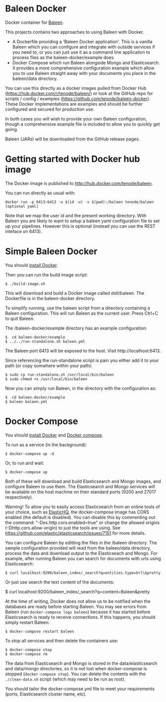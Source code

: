 # Baleen Docker

Docker container for [Baleen](http://github.com/dstl/baleen).

This projects contains two approaches to using Baleen with Docker.

* A Dockerfile providing a 'Baleen Docker application'. This is a vanilla Baleen which you can configure and integrate with outside services if you need to, or you can just use it as a command line applicaiton to process files as the baleen-docker/example does.
* Docker Compose which run Baleen alongside Mongo and Elasticsearch. It provides a more comprehensive configuration example which allow you to use Baleen straight away with your documents you place in the baleen/data directory.

You can use this directly as a docker images pulled from Docker Hub (https://hub.docker.com/r/tenode/baleen/) or look at the GitHub repo for scripts / config / examples (https://github.com/tenode/baleen-docker). These Docker implementations are examples and should be further configured and secured for production use.

In both cases you will wish to provide your own Baleen configuration, though a comprehensive example file is included to allow you to quickly get going.

Baleen (JARs) will be downloaded from the GitHub release pages.


# Getting started with Docker hub image

The Docker image is published to http://hub.docker.com/tenode/baleen.

You can run directly as usual with:

	docker run -p 6413:6413 -u $(id -u) -v $(pwd):/baleen tenode/baleen [optional yaml]

Note that we map the user id and the present working directory. With Baleen you are likely to want to setup a baleen yaml configuration file to set up your pipelines. However this is optional (instead you can use the REST inteface on 6413).

# Simple Baleen Docker

You should [install Docker](https://docs.docker.com/installation/).

Then you can run the build image script:

    $ ./build-image.sh

This will download and build a Docker image called dstl/baleen.  The Dockerfile is in the baleen-docker directory.

To simplify running, use the baleen script from a directory containing a Baleen configuration. This will run Baleen as the current user. Press Ctrl+C to quit Baleen.

The /baleen-docker/example directory has an example configuration:

    $  cd baleen-docker/example
    $ ../../run-standalone.sh baleen.yml

The Baleen port 6413 will be exposed to the host. Visit http://localhost:6413.

Since referencing the run-standalone script is pain you either add it to your path (or copy somwhere within your path):

    $ sudo cp run-standalone.sh /usr/local/bin/baleen
    $ sudo chmod +x /usr/local/bin/baleen

Now you can simply run Baleen, in the directory with the configuration as:

    $  cd baleen-docker/example
    $ baleen baleen.yml

# Docker Compose

You should [install Docker](https://docs.docker.com/installation/) and [Docker compose](https://docs.docker.com/compose/install/).

To run as a service (in the background):

    $ docker-compose up -d

Or, to run and wait:

    $ docker-compose up

Both of these will download and build Elasticsearch and Mongo images, and configure Baleen to use them. The Elasticsearch and Mongo services will be available on the host machine on their standard ports (9200 and 27017 respectively).

Warning! To allow you to easily access Elasticsearch from an online tools of your choice, such as [ElasticHQ](http://www.elastichq.org/app/index.php), the docker-compose image has CORS enabled (the default is disabled). You can disable this by commenting out the command: "-Des.http.cors.enabled=true" or change the allowed origins (-Dhttp.cors.allow-origin) to just the tools are using. See https://github.com/elastic/elasticsearch/issues/7151 for more details.

You can configure Baleen by editting the files in the /baleen directory. The sample configuration provided will read from the baleen/data directory, process the data and download output to the Elasticseach and Mongo. For example, after running Baleen you can search for documents with urls using Elasticsearch:

    $ curl localhost:9200/baleen_index/_search?q=entities.type=Url\&pretty

Or just use search the text content of the documents:

  $ curl localhost:9200/baleen_index/_search?q=content=Baleen\&pretty

At the time of writing, Docker does not allow us to be notified when the databases are ready before starting Baleen.  You may see errors from Baleen (run `docker-compose logs baleen`) because it has started before Elasticsearch is ready to receive connections. If this happens, you should simply restart Baleen:

    $ docker-compose restart baleen

To stop all services and then delete the containers use:

    $ docker-compose stop
    $ docker-compose rm

The data from Elasticsearch and Mongo is stored in the data/elasticsearch and data/mongo directories, so it is not lost when docker-compose is stopped (`docker-compose stop`). You can delete the contents with the `./clean-data.sh` script (which may need to be run as root).

You should tailor the docker-compose.yml file to meet your requirements (ports, Elasticsearch cluster name, etc).
